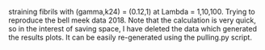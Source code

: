 straining fibrils with (gamma,k24) = (0.12,1) at Lambda = 1,10,100. Trying to reproduce the bell meek data 2018. Note that the calculation is very quick, so in the interest of saving space, I have deleted the data which generated the results plots. It can be easily re-generated using the pulling.py script.
